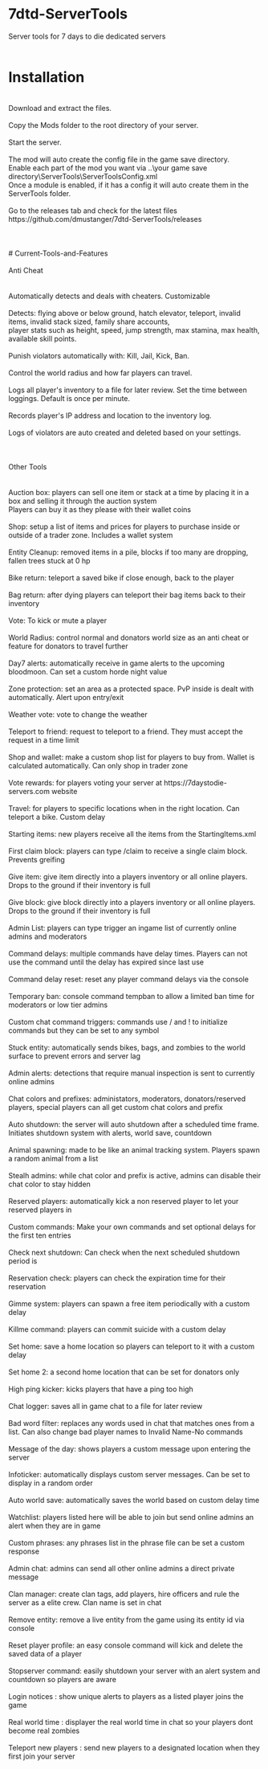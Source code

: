 # 7dtd-ServerTools
Server tools for 7 days to die dedicated servers<br>
<br>
# Installation
<br>
Download and extract the files.<br>
<br>
Copy the Mods folder to the root directory of your server.<br>
<br>
Start the server.<br>
<br>
The mod will auto create the config file in the game save directory.<br>
Enable each part of the mod you want via ..\your game save directory\ServerTools\ServerToolsConfig.xml<br>
Once a module is enabled, if it has a config it will auto create them in the ServerTools folder.<br>
<br>
Go to the releases tab and check for the latest files https://github.com/dmustanger/7dtd-ServerTools/releases <br>
<br>
<br>
<br>
# Current-Tools-and-Features
<br>
<br>
Anti Cheat<br>
<br>
<br>
Automatically detects and deals with cheaters. Customizable<br>
<br>
Detects: flying above or below ground, hatch elevator, teleport, invalid items, invalid stack sized, family share accounts, <br>
player stats such as height, speed, jump strength, max stamina, max health, available skill points.<br>
<br>
Punish violators automatically with: Kill, Jail, Kick, Ban.<br>
<br>
Control the world radius and how far players can travel.<br>
<br>
Logs all player's inventory to a file for later review. Set the time between loggings. Default is once per minute.<br>
<br>
Records player's IP address and location to the inventory log.<br>
<br>
Logs of violators are auto created and deleted based on your settings.<br>
<br>
<br>
<br>
Other Tools<br>
<br>
<br>
Auction box: players can sell one item or stack at a time by placing it in a box and selling it through the auction system<br>
Players can buy it as they please with their wallet coins<br>
<br>
Shop: setup a list of items and prices for players to purchase inside or outside of a trader zone. Includes a wallet system<br>
<br>
Entity Cleanup: removed items in a pile, blocks if too many are dropping, fallen trees stuck at 0 hp<br>
<br>
Bike return: teleport a saved bike if close enough, back to the player<br>
<br>
Bag return: after dying players can teleport their bag items back to their inventory<br>
<br>
Vote: To kick or mute a player<br>
<br>
World Radius: control normal and donators world size as an anti cheat or feature for donators to travel further<br>
<br>
Day7 alerts: automatically receive in game alerts to the upcoming bloodmoon. Can set a custom horde night value<br>
<br>
Zone protection: set an area as a protected space. PvP inside is dealt with automatically. Alert upon entry/exit<br>
<br>
Weather vote: vote to change the weather<br>
<br>
Teleport to friend: request to teleport to a friend. They must accept the request in a time limit<br>
<br>
Shop and wallet: make a custom shop list for players to buy from. Wallet is calculated automatically. Can only shop in trader zone<br>
<br>
Vote rewards: for players voting your server at https://7daystodie-servers.com website<br>
<br>
Travel: for players to specific locations when in the right location. Can teleport a bike. Custom delay<br>
<br>
Starting items: new players receive all the items from the StartingItems.xml<br>
<br>
First claim block: players can type /claim to receive a single claim block. Prevents greifing<br>
<br>
Give item: give item directly into a players inventory or all online players. Drops to the ground if their inventory is full<br>
<br>
Give block: give block directly into a players inventory or all online players. Drops to the ground if their inventory is full<br>
<br>
Admin List: players can type trigger an ingame list of currently online admins and moderators<br>
<br>
Command delays: multiple commands have delay times. Players can not use the command until the delay has expired since last use<br>
<br>
Command delay reset: reset any player command delays via the console<br>
<br>
Temporary ban: console command tempban to allow a limited ban time for moderators or low tier admins<br>
<br>
Custom chat command triggers: commands use / and ! to initialize commands but they can be set to any symbol<br>
<br>
Stuck entity: automatically sends bikes, bags, and zombies to the world surface to prevent errors and server lag<br>
<br>
Admin alerts: detections that require manual inspection is sent to currently online admins<br>
<br>
Chat colors and prefixes: administators, moderators, donators/reserved players, special players can all get custom chat colors and prefix<br>
<br>
Auto shutdown: the server will auto shutdown after a scheduled time frame. Initiates shutdown system with alerts, world save, countdown<br>
<br>
Animal spawning: made to be like an animal tracking system. Players spawn a random animal from a list<br>
<br>
Stealh admins: while chat color and prefix is active, admins can disable their chat color to stay hidden<br>
<br>
Reserved players: automatically kick a non reserved player to let your reserved players in<br>
<br>
Custom commands: Make your own commands and set optional delays for the first ten entries<br>
<br>
Check next shutdown: Can check when the next scheduled shutdown period is<br>
<br>
Reservation check: players can check the expiration time for their reservation<br>
<br>
Gimme system: players can spawn a free item periodically with a custom delay<br>
<br>
Killme command: players can commit suicide with a custom delay<br>
<br>
Set home: save a home location so players can teleport to it with a custom delay<br>
<br>
Set home 2: a second home location that can be set for donators only<br>
<br>
High ping kicker: kicks players that have a ping too high<br>
<br>
Chat logger: saves all in game chat to a file for later review<br>
<br>
Bad word filter: replaces any words used in chat that matches ones from a list. Can also change bad player names to Invalid Name-No commands<br>
<br>
Message of the day: shows players a custom message upon entering the server<br>
<br>
Infoticker: automatically displays custom server messages. Can be set to display in a random order<br>
<br>
Auto world save: automatically saves the world based on custom delay time<br>
<br>
Watchlist: players listed here will be able to join but send online admins an alert when they are in game<br>
<br>
Custom phrases: any phrases list in the phrase file can be set a custom response<br>
<br>
Admin chat: admins can send all other online admins a direct private message<br>
<br>
Clan manager: create clan tags, add players, hire officers and rule the server as a elite crew. Clan name is set in chat<br>
<br>
Remove entity: remove a live entity from the game using its entity id via console<br>
<br>
Reset player profile: an easy console command will kick and delete the saved data of a player<br>
<br>
Stopserver command: easily shutdown your server with an alert system and countdown so players are aware<br>
<br>
Login notices : show unique alerts to players as a listed player joins the game<br>
<br>
Real world time : displayer the real world time in chat so your players dont become real zombies<br>
<br>
Teleport new players : send new players to a designated location when they first join your server<br>
<br>
<br> 
<br>
